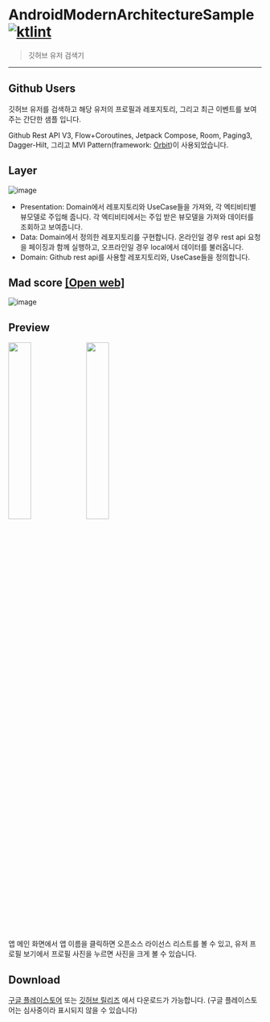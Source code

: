 # AndroidModernArchitectureSample [![ktlint](https://img.shields.io/badge/code%20style-%E2%9D%A4-FF4081.svg)](https://ktlint.github.io/)

> 깃허브 유저 검색기

---

## Github Users

깃허브 유저를 검색하고 해당 유저의 프로필과 레포지토리, 그리고 최근 이벤트를 보여주는 간단한 샘플 입니다.

Github Rest API V3, Flow+Coroutines, Jetpack Compose, Room, Paging3, Dagger-Hilt, 그리고 MVI Pattern(framework: [Orbit](https://github.com/orbit-mvi/orbit-mvi))이 사용되었습니다.



## Layer

![image](https://user-images.githubusercontent.com/40740128/136686589-8815d1af-75f3-43c3-a75b-668b39511b5a.png)

- Presentation: Domain에서 레포지토리와 UseCase들을 가져와, 각 엑티비티별 뷰모델로 주입해 줍니다. 각 엑티비티에서는 주입 받은 뷰모델을 가져와 데이터를 조회하고 보여줍니다.
- Data: Domain에서 정의한 레포지토리를 구현합니다. 온라인일 경우 rest api 요청을 페이징과 함께 실행하고, 오프라인일 경우 local에서 데이터를 불러옵니다.
- Domain: Github rest api를 사용할 레포지토리와, UseCase들을 정의합니다.



## Mad score [[Open web]](https://madscorecard.withgoogle.com/scorecard/share/612972238/ )
![image](https://user-images.githubusercontent.com/40740128/136686854-c36f819f-8556-41ca-91a1-632209209578.png)



## Preview

<div>
<img src="https://user-images.githubusercontent.com/40740128/136687125-d20e861e-3711-4d99-ab06-87a8e025cf47.png" width="30%"/>
<img src="https://user-images.githubusercontent.com/40740128/136687129-c37fe5df-e0a8-45ff-8071-e218d6d73a3e.png" width="30%"/>
</div>

앱 메인 화면에서 앱 이름을 클릭하면 오픈소스 라이선스 리스트를 볼 수 있고, 유저 프로필 보기에서 프로필 사진을 누르면 사진을 크게 볼 수 있습니다.



## Download

[구글 플레이스토어](https://play.google.com/store/apps/details?id=io.github.jisungbin.githubusers) 또는 [깃허브 릴리즈](https://github.com/jisungbin/AndroidModernArchitectureSample/releases/tag/1.0.0) 에서 다운로드가 가능합니다. (구글 플레이스토어는 심사중이라 표시되지 않을 수 있습니다)

